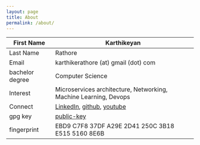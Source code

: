 ```yaml
---
layout: page
title: About
permalink: /about/
---
```


| First Name       	| Karthikeyan                                                                                                                                                                 	|
|------------------	|-----------------------------------------------------------------------------------------------------------------------------------------------------------------------------	|
| Last Name        	| Rathore                                                                                                                                                                     	|
| Email            	| karthikerathore (at) gmail (dot) com                                                                                                                                                   	|
| bachelor degree  	| Computer Science                                                                                                                                                            	|
| Interest         	| Microservices architecture, Networking, Machine Learning, Devops                                                                                                            	|
| Connect          	| [LinkedIn](https://www.linkedin.com/in/karthikeyan-rathore/),  [github](https://github.com/karthikeyanrathore/), [youtube](https://www.youtube.com/@karthikeyanrathore1486) 	|
| gpg key          	| [public-key](https://gist.githubusercontent.com/karthikeyanrathore/0ab93ca9d876a0914825d242ed0d5ee8/raw/82138ff50e962bc573289dd5e41e5662182eb5a2/public-key.txt)            	|
| fingerprint      	| EBD9 C7F8 37DF A29E 2D41  250C 3B18 E515 5160 8E6B                                                                                                                          	|

